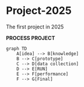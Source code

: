 # Project-2025
The first project in 2025

**PROCESS PROJECT**
```mermaid
graph TD
    A[idea] --> B[knowledge]
    B --> C[prototype]
    C --> D[data collection]
    D --> E[RUN]
    E --> F[performance]
    F --> G[Final]

